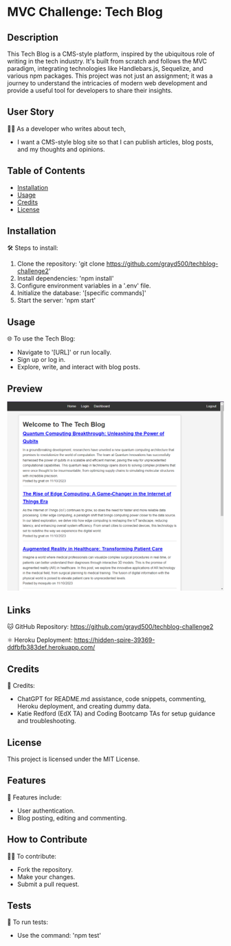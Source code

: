 # MVC Challenge: Tech Blog

## Description
This Tech Blog is a CMS-style platform, inspired by the ubiquitous role of writing in the tech industry. It's built from scratch and follows the MVC paradigm, integrating technologies like Handlebars.js, Sequelize, and various npm packages. This project was not just an assignment; it was a journey to understand the intricacies of modern web development and provide a useful tool for developers to share their insights.

## User Story
👩‍💻 As a developer who writes about tech,
- I want a CMS-style blog site so that I can publish articles, blog posts, and my thoughts and opinions.

## Table of Contents
- [Installation](#installation)
- [Usage](#usage)
- [Credits](#credits)
- [License](#license)

## Installation
🛠️ Steps to install:
1. Clone the repository: 'git clone https://github.com/grayd500/techblog-challenge2'
2. Install dependencies: 'npm install'
3. Configure environment variables in a '.env' file.
4. Initialize the database: '[specific commands]'
5. Start the server: 'npm start'

## Usage
🌐 To use the Tech Blog:
- Navigate to '[URL]' or run locally.
- Sign up or log in.
- Explore, write, and interact with blog posts.

## Preview
![Tech Blog](public/img/techBlogImage.png)

## Links
🐱 GitHub Repository: https://github.com/grayd500/techblog-challenge2

⚛️ Heroku Deployment: https://hidden-spire-39369-ddfbfb383def.herokuapp.com/

## Credits
🤝 Credits:
- ChatGPT for README.md assistance, code snippets, commenting, Heroku deployment, and creating dummy data.
- Katie Redford (EdX TA) and Coding Bootcamp TAs for setup guidance and troubleshooting.

## License
This project is licensed under the MIT License.

## Features
🌟 Features include:
- User authentication.
- Blog posting, editing and commenting.

## How to Contribute
👩‍💻 To contribute:
- Fork the repository.
- Make your changes.
- Submit a pull request.

## Tests
🧪 To run tests:
- Use the command: 'npm test'

